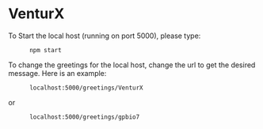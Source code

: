 # VenturX


To Start the local host (running on port 5000), please type:

          npm start

To change the greetings for the local host, change the url to get the desired message.
Here is an example:

          localhost:5000/greetings/VenturX
          
or

          localhost:5000/greetings/gpbio7

